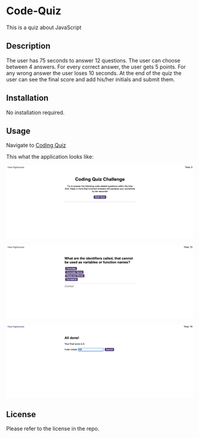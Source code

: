# Code-Quiz

This is a quiz about JavaScript

## Description

The user has 75 seconds to answer 12 questions. The user can choose between 4 answers. For every correct answer, the user gets 5 points. For any wrong answer the user loses 10 seconds.
At the end of the quiz the user can see the final score and add his/her initials and submit them.


## Installation

No installation required.

## Usage

Navigate to [Coding Quiz](https://naike-b.github.io/Code-Quiz/index.html)

This what the application looks like:

![alt text](assets/images/quiz-1.png)

![alt text](assets/images/quiz-2.png)

![alt text](assets/images/quiz-3.png)


## License
Please refer to the license in the repo.